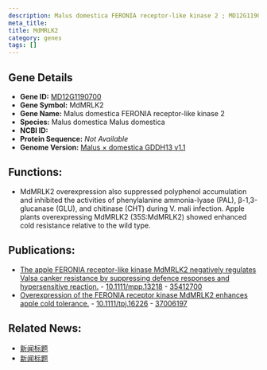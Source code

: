 ```yaml
---
description: Malus domestica FERONIA receptor-like kinase 2 ; MD12G1190700 ; Malus domestica	
meta_title:
title: MdMRLK2
category: genes
tags: []
---
```


## Gene Details
- **Gene ID:**	[MD12G1190700](https://www.maizegdb.org/gene_center/gene/MD12G1190700)
- **Gene Symbol:** MdMRLK2
- **Gene Name:** Malus domestica FERONIA receptor-like kinase 2
- **Species:** Malus domestica	Malus domestica
- **NCBI ID:** [  ]()
- **Protein Sequence:** *Not Available*
- **Genome Version:** [Malus × domestica GDDH13 v1.1]()

## Functions:
   - MdMRLK2 overexpression also suppressed polyphenol accumulation and inhibited the activities of phenylalanine ammonia-lyase (PAL), β-1,3-glucanase (GLU), and chitinase (CHT) during V. mali infection.	Apple plants overexpressing MdMRLK2 (35S:MdMRLK2) showed enhanced cold resistance relative to the wild type.

## Publications:
   - [The apple FERONIA receptor-like kinase MdMRLK2 negatively regulates Valsa canker resistance by suppressing defence responses and hypersensitive reaction.]( https://bsppjournals.onlinelibrary.wiley.com/doi/10.1111/mpp.13218 ) - [10.1111/mpp.13218]( https://bsppjournals.onlinelibrary.wiley.com/doi/10.1111/mpp.13218 ) - [35412700](https://pubmed.ncbi.nlm.nih.gov/35412700/)
   - [Overexpression of the FERONIA receptor kinase MdMRLK2 enhances apple cold tolerance.]( https://onlinelibrary.wiley.com/doi/10.1111/tpj.16226 ) - [10.1111/tpj.16226]( https://onlinelibrary.wiley.com/doi/10.1111/tpj.16226 ) - [37006197](https://pubmed.ncbi.nlm.nih.gov/37006197/)

## Related News:
   - [新闻标题](https://mp.weixin.qq.com/s?__biz=Mzg3MDEwNDEyMg==&mid=2247528336&idx=2&sn=3d9c7cd7367c8b96c503e02462a7329d&chksm=ce90c2c5f9e74bd3f64d83338922c84c88660889bd981b23b1538b8fe1f376dc1524c664d869&scene=27#wechat_redirect)
   - [新闻标题](https://mp.weixin.qq.com/s/WjwViujYZD6asnxOshfSPg)
